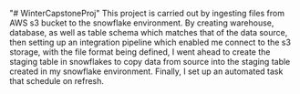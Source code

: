 "# WinterCapstoneProj" 
This project is carried out by ingesting files from AWS s3 bucket to the snowflake environment. 
By creating warehouse, database, as well as table schema which matches that of the data source, then setting up an integration pipeline which enabled me connect to the s3 storage, with the file format being defined, I went ahead to create the staging  table in
snowflakes to  copy data from source into the staging table created in my snowflake environment.
Finally, I set up an automated task that schedule on refresh.
